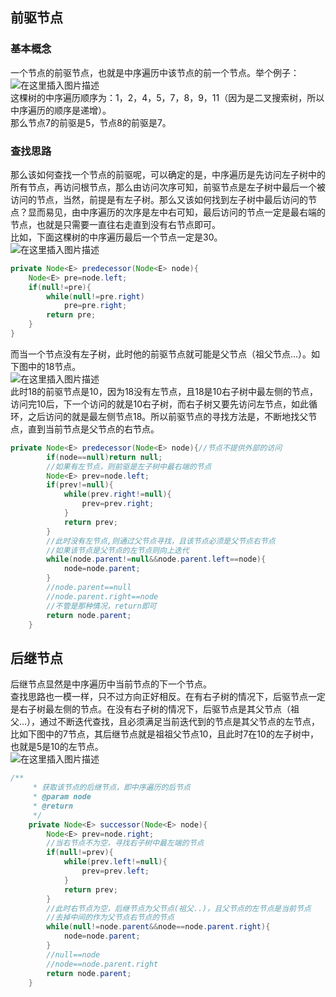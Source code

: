## 前驱节点

### 基本概念

一个节点的前驱节点，也就是中序遍历中该节点的前一个节点。举个例子：  
![在这里插入图片描述](https://typoralim.oss-cn-beijing.aliyuncs.com/img/20210427104458.png)  
这棵树的中序遍历顺序为：1，2，4，5，7，8，9，11（因为是二叉搜索树，所以中序遍历的顺序是递增）。  
那么节点7的前驱是5，节点8的前驱是7。

### 查找思路

那么该如何查找一个节点的前驱呢，可以确定的是，中序遍历是先访问左子树中的所有节点，再访问根节点，那么由访问次序可知，前驱节点是左子树中最后一个被访问的节点，当然，前提是有左子树。那么又该如何找到左子树中最后访问的节点？显而易见，由中序遍历的次序是左中右可知，最后访问的节点一定是最右端的节点，也就是只需要一直往右走直到没有右节点即可。  
比如，下面这棵树的中序遍历最后一个节点一定是30。  
![在这里插入图片描述](https://typoralim.oss-cn-beijing.aliyuncs.com/img/20210427104500.png)

```java
private Node<E> predecessor(Node<E> node){
	Node<E> pre=node.left;
	if(null!=pre){
		while(null!=pre.right)
			pre=pre.right;
		return pre;
	}
}
```


而当一个节点没有左子树，此时他的前驱节点就可能是父节点（祖父节点…）。如下图中的18节点。  
![在这里插入图片描述](https://typoralim.oss-cn-beijing.aliyuncs.com/img/20210427104504.png)  
此时18的前驱节点是10，因为18没有左节点，且18是10右子树中最左侧的节点，访问完10后，下一个访问的就是10右子树，而右子树又要先访问左节点，如此循环，之后访问的就是最左侧节点18。所以前驱节点的寻找方法是，不断地找父节点，直到当前节点是父节点的右节点。

```java
private Node<E> predecessor(Node<E> node){//节点不提供外部的访问
        if(node==null)return null;
        //如果有左节点，则前驱是左子树中最右端的节点
        Node<E> prev=node.left;
        if(prev!=null){
            while(prev.right!=null){
                prev=prev.right;
            }
            return prev;
        }
        //此时没有左节点,则通过父节点寻找，且该节点必须是父节点右节点
        //如果该节点是父节点的左节点则向上迭代
        while(node.parent!=null&&node.parent.left==node){
            node=node.parent;
        }
        //node.parent==null
        //node.parent.right==node
        //不管是那种情况，return即可
        return node.parent;
    }
```


## 后继节点

后继节点显然是中序遍历中当前节点的下一个节点。  
查找思路也一模一样，只不过方向正好相反。在有右子树的情况下，后驱节点一定是右子树最左侧的节点。在没有右子树的情况下，后驱节点是其父节点（祖父…），通过不断迭代查找，且必须满足当前迭代到的节点是其父节点的左节点，比如下图中的7节点，其后继节点就是祖祖父节点10，且此时7在10的左子树中，也就是5是10的左节点。  
![在这里插入图片描述](https://typoralim.oss-cn-beijing.aliyuncs.com/img/20210427104508.png)

```java
/**
     * 获取该节点的后继节点，即中序遍历的后节点
     * @param node
     * @return
     */
    private Node<E> successor(Node<E> node){
        Node<E> prev=node.right;
        //当右节点不为空，寻找右子树中最左端的节点
        if(null!=prev){
            while(prev.left!=null){
                prev=prev.left;
            }
            return prev;
        }
        //此时右节点为空，后继节点为父节点(祖父..)，且父节点的左节点是当前节点
        //去掉中间的作为父节点右节点的节点
        while(null!=node.parent&&node==node.parent.right){
            node=node.parent;
        }
        //null==node
        //node==node.parent.right
        return node.parent;
    }
```